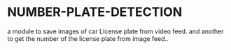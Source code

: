 # NUMBER-PLATE-DETECTION
a module to save images of car License plate from video feed. and another to get the number of the license plate from image feed..
